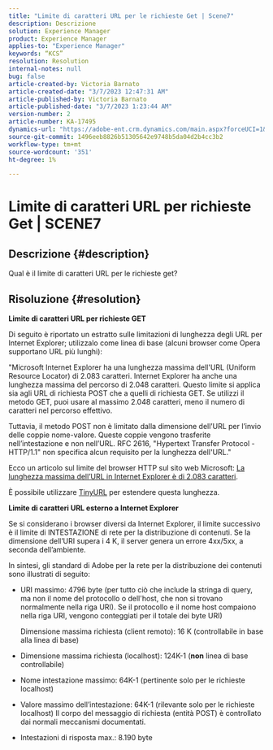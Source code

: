 ```yaml
---
title: "Limite di caratteri URL per le richieste Get | Scene7"
description: Descrizione
solution: Experience Manager
product: Experience Manager
applies-to: "Experience Manager"
keywords: “KCS”
resolution: Resolution
internal-notes: null
bug: false
article-created-by: Victoria Barnato
article-created-date: "3/7/2023 12:47:31 AM"
article-published-by: Victoria Barnato
article-published-date: "3/7/2023 1:23:44 AM"
version-number: 2
article-number: KA-17495
dynamics-url: "https://adobe-ent.crm.dynamics.com/main.aspx?forceUCI=1&pagetype=entityrecord&etn=knowledgearticle&id=6a75b4a0-81bc-ed11-83ff-6045bd006b3d"
source-git-commit: 1496eeb8826b51305642e9748b5da04d2b4cc3b2
workflow-type: tm+mt
source-wordcount: '351'
ht-degree: 1%

---
```


# Limite di caratteri URL per richieste Get | SCENE7

## Descrizione {#description}


Qual è il limite di caratteri URL per le richieste get?


## Risoluzione {#resolution}


<b>Limite di caratteri URL per richieste GET</b>

Di seguito è riportato un estratto sulle limitazioni di lunghezza degli URL per Internet Explorer; utilizzalo come linea di base (alcuni browser come Opera supportano URL più lunghi):

&quot;Microsoft Internet Explorer ha una lunghezza massima dell&#39;URL (Uniform Resource Locator) di 2.083 caratteri. Internet Explorer ha anche una lunghezza massima del percorso di 2.048 caratteri. Questo limite si applica sia agli URL di richiesta POST che a quelli di richiesta GET. Se utilizzi il metodo GET, puoi usare al massimo 2.048 caratteri, meno il numero di caratteri nel percorso effettivo.

Tuttavia, il metodo POST non è limitato dalla dimensione dell’URL per l’invio delle coppie nome-valore. Queste coppie vengono trasferite nell’intestazione e non nell’URL. RFC 2616, &quot;Hypertext Transfer Protocol - HTTP/1.1&quot; non specifica alcun requisito per la lunghezza dell&#39;URL.&quot;

Ecco un articolo sul limite del browser HTTP sul sito web Microsoft: [La lunghezza massima dell’URL in Internet Explorer è di 2.083 caratteri](https://support.microsoft.com/en-us/topic/maximum-url-length-is-2-083-characters-in-internet-explorer-174e7c8a-6666-f4e0-6fd6-908b53c12246).

È possibile utilizzare [TinyURL](https://tinyurl.com/app) per estendere questa lunghezza.

<b>Limite di caratteri URL esterno a Internet Explorer</b>

Se si considerano i browser diversi da Internet Explorer, il limite successivo è il limite di INTESTAZIONE di rete per la distribuzione di contenuti. Se la dimensione dell’URI supera i 4 K, il server genera un errore 4xx/5xx, a seconda dell’ambiente.

In sintesi, gli standard di Adobe per la rete per la distribuzione dei contenuti sono illustrati di seguito:

- URI massimo: 4796 byte (per tutto ciò che include la stringa di query, ma non il nome del protocollo o dell&#39;host, che non si trovano normalmente nella riga URI). Se il protocollo e il nome host compaiono nella riga URI, vengono conteggiati per il totale dei byte URI)

   Dimensione massima richiesta (client remoto): 16 K (controllabile in base alla linea di base)
- Dimensione massima richiesta (localhost): 124K-1 (<b>non</b> linea di base controllabile)
- Nome intestazione massimo: 64K-1 (pertinente solo per le richieste localhost)
- Valore massimo dell’intestazione: 64K-1 (rilevante solo per le richieste localhost) Il corpo del messaggio di richiesta (entità POST) è controllato dai normali meccanismi documentati.
- Intestazioni di risposta max.: 8.190 byte

